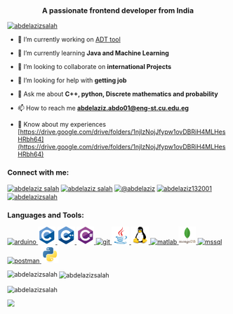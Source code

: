 <h3 align="center">A passionate frontend developer from India</h3>

<p align="left"> <a href="https://github.com/ryo-ma/github-profile-trophy"><img src="https://github-profile-trophy.vercel.app/?username=abdelazizsalah" alt="abdelazizsalah" /></a> </p>

- 🔭 I’m currently working on [ADT tool](https://github.com/OmarAbdelSamea/ADT-v2?card_filter_query=lut+generation)

- 🌱 I’m currently learning **Java and Machine Learning**

- 👯 I’m looking to collaborate on **international Projects**

- 🤝 I’m looking for help with **getting job**

- 💬 Ask me about **C++, python, Discrete mathematics and probability**

- 📫 How to reach me **abdelaziz.abdo01@eng-st.cu.edu.eg**

- 📄 Know about my experiences [https://drive.google.com/drive/folders/1njIzNojJfypw1ovDBRiH4MLHesHRbh64](https://drive.google.com/drive/folders/1njIzNojJfypw1ovDBRiH4MLHesHRbh64)

<h3 align="left">Connect with me:</h3>
<p align="left">
<a href="https://linkedin.com/in/abdelaziz salah" target="blank"><img align="center" src="https://raw.githubusercontent.com/rahuldkjain/github-profile-readme-generator/master/src/images/icons/Social/linked-in-alt.svg" alt="abdelaziz salah" height="30" width="40" /></a>
<a href="https://fb.com/abdelaziz salah" target="blank"><img align="center" src="https://raw.githubusercontent.com/rahuldkjain/github-profile-readme-generator/master/src/images/icons/Social/facebook.svg" alt="abdelaziz salah" height="30" width="40" /></a>
<a href="https://instagram.com/@abdelaziz" target="blank"><img align="center" src="https://raw.githubusercontent.com/rahuldkjain/github-profile-readme-generator/master/src/images/icons/Social/instagram.svg" alt="@abdelaziz" height="30" width="40" /></a>
<a href="https://www.hackerrank.com/abdelaziz132001" target="blank"><img align="center" src="https://raw.githubusercontent.com/rahuldkjain/github-profile-readme-generator/master/src/images/icons/Social/hackerrank.svg" alt="abdelaziz132001" height="30" width="40" /></a>
<a href="https://codeforces.com/profile/abdelazizsalah" target="blank"><img align="center" src="https://raw.githubusercontent.com/rahuldkjain/github-profile-readme-generator/master/src/images/icons/Social/codeforces.svg" alt="abdelazizsalah" height="30" width="40" /></a>
</p>

<h3 align="left">Languages and Tools:</h3>
<p align="left"> <a href="https://www.arduino.cc/" target="_blank" rel="noreferrer"> <img src="https://cdn.worldvectorlogo.com/logos/arduino-1.svg" alt="arduino" width="40" height="40"/> </a> <a href="https://www.cprogramming.com/" target="_blank" rel="noreferrer"> <img src="https://raw.githubusercontent.com/devicons/devicon/master/icons/c/c-original.svg" alt="c" width="40" height="40"/> </a> <a href="https://www.w3schools.com/cpp/" target="_blank" rel="noreferrer"> <img src="https://raw.githubusercontent.com/devicons/devicon/master/icons/cplusplus/cplusplus-original.svg" alt="cplusplus" width="40" height="40"/> </a> <a href="https://www.w3schools.com/cs/" target="_blank" rel="noreferrer"> <img src="https://raw.githubusercontent.com/devicons/devicon/master/icons/csharp/csharp-original.svg" alt="csharp" width="40" height="40"/> </a> <a href="https://git-scm.com/" target="_blank" rel="noreferrer"> <img src="https://www.vectorlogo.zone/logos/git-scm/git-scm-icon.svg" alt="git" width="40" height="40"/> </a> <a href="https://www.java.com" target="_blank" rel="noreferrer"> <img src="https://raw.githubusercontent.com/devicons/devicon/master/icons/java/java-original.svg" alt="java" width="40" height="40"/> </a> <a href="https://www.linux.org/" target="_blank" rel="noreferrer"> <img src="https://raw.githubusercontent.com/devicons/devicon/master/icons/linux/linux-original.svg" alt="linux" width="40" height="40"/> </a> <a href="https://www.mathworks.com/" target="_blank" rel="noreferrer"> <img src="https://upload.wikimedia.org/wikipedia/commons/2/21/Matlab_Logo.png" alt="matlab" width="40" height="40"/> </a> <a href="https://www.mongodb.com/" target="_blank" rel="noreferrer"> <img src="https://raw.githubusercontent.com/devicons/devicon/master/icons/mongodb/mongodb-original-wordmark.svg" alt="mongodb" width="40" height="40"/> </a> <a href="https://www.microsoft.com/en-us/sql-server" target="_blank" rel="noreferrer"> <img src="https://www.svgrepo.com/show/303229/microsoft-sql-server-logo.svg" alt="mssql" width="40" height="40"/> </a> <a href="https://postman.com" target="_blank" rel="noreferrer"> <img src="https://www.vectorlogo.zone/logos/getpostman/getpostman-icon.svg" alt="postman" width="40" height="40"/> </a> <a href="https://www.python.org" target="_blank" rel="noreferrer"> <img src="https://raw.githubusercontent.com/devicons/devicon/master/icons/python/python-original.svg" alt="python" width="40" height="40"/> </a> </p>

<p><img align="left" src="https://github-readme-stats.vercel.app/api/top-langs?username=abdelazizsalah&show_icons=true&locale=en&layout=compact" alt="abdelazizsalah" /></p>

<p>&nbsp;<img align="center" src="https://github-readme-stats.vercel.app/api?username=abdelazizsalah&show_icons=true&locale=en" alt="abdelazizsalah" /></p>

<p><img align="center" src="https://github-readme-streak-stats.herokuapp.com/?user=abdelazizsalah&" alt="abdelazizsalah" /></p>



<img src = "https://github-readme-stats.vercel.app/api?username=abdelazizSalah&&show_icons=true&title_color=ffffff&icon_color=bb2acf&text_color=daf7dc&bg_color=151515">
